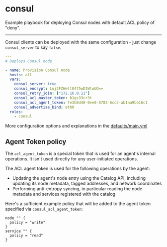 # consul

Example playbook for deploying Consul nodes with default ACL policy of "deny".

---

Consul clients can be deployed with the same configuration - just change `consul_server` to say `false`.

```yml
---
# Deploys Consul node

- name: Provision Consul node
  hosts: all
  vars:
    consul_server: true
    consul_encrypt: Luj2FZWwlt8475wD1WtwUQ==
    consul_retry_join: ["172.16.0.11"]
    consul_acl_master_token: b1gs33cr3t
    consul_acl_agent_token: fe3b8d40-0ee0-8783-6cc2-ab1aa9bb16c1
    consul_advertise_bind: eth0
  roles:
    - consul
```

More configuration options and explanations in the [defaults/main.yml](/consul/defaults/main.yml)

## Agent Token policy

The `acl_agent_token` is a special token that is used for an agent's internal operations. It isn't used directly for any user-initiated operations.

The ACL agent token is used for the following operations by the agent:

- Updating the agent's node entry using the Catalog API, including updating its node metadata, tagged addresses, and network coordinates
- Performing anti-entropy syncing, in particular reading the node metadata and services registered with the catalog

Here's a sufficient example policy that will be added to the agent token specified via `consul_acl_agent_token`:

```hcl
node "" {
  policy = "write"
}
service "" {
  policy = "read"
}
```
